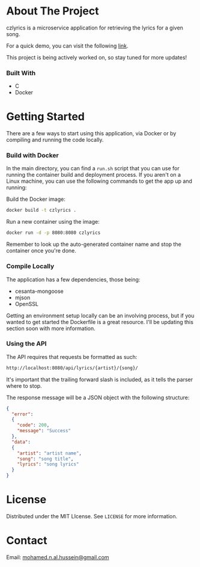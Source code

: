 # About The Project

czlyrics is a microservice application for retrieving the lyrics for a given song.

For a quick demo, you can visit the following [link](https://czlyrics.mohamedalhussein.com).

This project is being actively worked on, so stay tuned for more updates!

### Built With
* C
* Docker

# Getting Started

There are a few ways to start using this application, via Docker or by compiling and running the code locally.

### Build with Docker

In the main directory, you can find a `run.sh` script that you can use for running the container build and deployment process. If you aren't on a Linux machine, you can use the following commands to get the app up and running:

Build the Docker image:

```sh
docker build -t czlyrics .
```

Run a new container using the image:

```sh
docker run -d -p 8080:8080 czlyrics
```

Remember to look up the auto-generated container name and stop the container once you're done.

### Compile Locally

The application has a few dependencies, those being:

* cesanta-mongoose
* mjson
* OpenSSL

Getting an environment setup locally can be an involving process, but if you wanted to get started the Dockerfile is a great resource. I'll be updating this section soon with more information.

### Using the API

The API requires that requests be formatted as such:

```sh
http://localhost:8080/api/lyrics/{artist}/{song}/
```

It's important that the trailing forward slash is included, as it tells the parser where to stop.

The response message will be a JSON object with the following structure:

```json
{
  "error":
  {
    "code": 200,
    "message": "Success"
  },
  "data":
  {
    "artist": "artist name",
    "song": "song title",
    "lyrics": "song lyrics"
  }
}
```

# License

Distributed under the MIT LIcense. See `LICENSE` for more information.

# Contact

Email: mohamed.n.al.hussein@gmail.com

